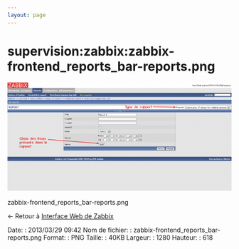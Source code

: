 ```yaml
---
layout: page
---
```


supervision:zabbix:zabbix-frontend\_reports\_bar-reports.png
============================================================

[![zabbix-frontend\_reports\_bar-reports.png](../../../assets/media/supervision/zabbix/zabbix-frontend_reports_bar-reports.png@cache=&w=900&h=434 "zabbix-frontend_reports_bar-reports.png")](../../../assets/media/supervision/zabbix/zabbix-frontend_reports_bar-reports.png@cache= "Afficher le fichier original")

zabbix-frontend\_reports\_bar-reports.png

← Retour à [Interface Web de
Zabbix](../../../zabbix/zabbix-interface.html "zabbix:zabbix-interface")

Date:
:   2013/03/29 09:42
Nom de fichier:
:   zabbix-frontend\_reports\_bar-reports.png
Format:
:   PNG
Taille:
:   40KB
Largeur:
:   1280
Hauteur:
:   618

